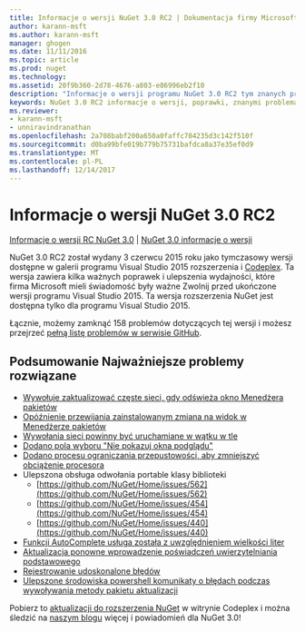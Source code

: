```yaml
---
title: Informacje o wersji NuGet 3.0 RC2 | Dokumentacja firmy Microsoft
author: karann-msft
ms.author: karann-msft
manager: ghogen
ms.date: 11/11/2016
ms.topic: article
ms.prod: nuget
ms.technology: 
ms.assetid: 20f9b360-2d78-4676-a803-e86996eb2f10
description: "Informacje o wersji programu NuGet 3.0 RC2 tym znanych problemów, poprawki, dodatkowe funkcje i dcr."
keywords: NuGet 3.0 RC2 informacje o wersji, poprawki, znanymi problemami, nowe funkcje, dcr
ms.reviewer:
- karann-msft
- unniravindranathan
ms.openlocfilehash: 2a708babf200a650a0faffc704235d3c142f510f
ms.sourcegitcommit: d0ba99bfe019b779b75731bafdca8a37e35ef0d9
ms.translationtype: MT
ms.contentlocale: pl-PL
ms.lasthandoff: 12/14/2017
---
```

# <a name="nuget-30-rc2-release-notes"></a>Informacje o wersji NuGet 3.0 RC2

[Informacje o wersji RC NuGet 3.0](../release-notes/nuget-3.0-RC.md) | [NuGet 3.0 informacje o wersji](../release-notes/nuget-3.0.0.md)

NuGet 3.0 RC2 został wydany 3 czerwcu 2015 roku jako tymczasowy wersji dostępne w galerii programu Visual Studio 2015 rozszerzenia i [Codeplex](https://nuget.codeplex.com/releases/view/615507). Ta wersja zawiera kilka ważnych poprawek i ulepszenia wydajności, które firma Microsoft mieli świadomość były ważne Zwolnij przed ukończone wersji programu Visual Studio 2015. Ta wersja rozszerzenia NuGet jest dostępna tylko dla programu Visual Studio 2015.

Łącznie, możemy zamknąć 158 problemów dotyczących tej wersji i możesz przejrzeć [pełną listę problemów w serwisie GitHub](https://github.com/NuGet/Home/issues?utf8=%E2%9C%93&q=is%3Aclosed+milestone%3A3.0.0-RTM+sort%3Aupdated-asc+updated%3A%3C%3D2015-06-01).

## <a name="summary-of-top-issues-resolved"></a>Podsumowanie Najważniejsze problemy rozwiązane

* [Wywołuje zaktualizować częste sieci, gdy odświeża okno Menedżera pakietów](https://github.com/NuGet/Home/issues/515)
* [Opóźnienie przewijania zainstalowanym zmiana na widok w Menedżerze pakietów](https://github.com/NuGet/Home/issues/519)
* [Wywołania sieci powinny być uruchamiane w wątku w tle](https://github.com/NuGet/Home/issues/516)
* [Dodano pola wyboru "Nie pokazuj okna podglądu"](https://github.com/NuGet/Home/issues/566)
* [Dodano procesu ograniczania przepustowości, aby zmniejszyć obciążenie procesora](https://github.com/NuGet/Home/issues/356)
* Ulepszona obsługa odwołania portable klasy biblioteki
    * [https://github.com/NuGet/Home/issues/562](https://github.com/NuGet/Home/issues/562)
    * [https://github.com/NuGet/Home/issues/454](https://github.com/NuGet/Home/issues/454)
    * [https://github.com/NuGet/Home/issues/440](https://github.com/NuGet/Home/issues/440)
* [Funkcji AutoComplete usługa została z uwzględnieniem wielkości liter](https://github.com/NuGet/Home/issues/198)
* [Aktualizacja ponowne wprowadzenie poświadczeń uwierzytelniania podstawowego](https://github.com/NuGet/Home/issues/456)
* [Rejestrowanie udoskonalone błędów](https://github.com/NuGet/Home/issues/407)
* [Ulepszone środowiska powershell komunikaty o błędach podczas wywoływania metody pakietu aktualizacji](https://github.com/NuGet/Home/issues/5)

Pobierz to [aktualizacji do rozszerzenia NuGet](https://nuget.codeplex.com/releases/view/615507) w witrynie Codeplex i można śledzić na [naszym blogu](http://blog.nuget.org) więcej i powiadomień dla NuGet 3.0!